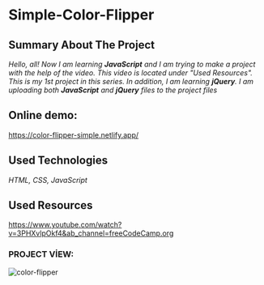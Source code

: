 # Simple-Color-Flipper

## Summary About The Project
*Hello, all! 
Now I am learning <b>JavaScript</b> and I am trying to make a project with the help of the video. This video is located under "Used Resources".
This is my 1st project in this series.  In addition, I am learning <b>jQuery</b>. I am uploading both <b>JavaScript</b> and <b>jQuery</b> files to the project files*
 
## Online demo:
https://color-flipper-simple.netlify.app/

## Used Technologies
*HTML, CSS, JavaScript*

## Used Resources
https://www.youtube.com/watch?v=3PHXvlpOkf4&ab_channel=freeCodeCamp.org

### PROJECT VİEW:

![color-flipper](https://user-images.githubusercontent.com/63058707/132092136-13f461fc-e763-4953-8885-af0d1edd05a4.jpg)
